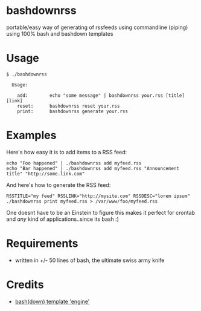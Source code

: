 bashdownrss
===========

portable/easy way of generating of rssfeeds using commandline (piping) using 100% bash and bashdown templates


Usage
=====

    $ ./bashdownrss 
    
      Usage: 

        add:        echo "some message" | bashdownrss your.rss [title] [link]
        reset:      bashdownrss reset your.rss
        print:      bashdownrss generate your.rss

Examples
========

Here's how easy it is to add items to a RSS feed:

    echo "Foo happened" | ./bashdownrss add myfeed.rss
    echo "Bar happened" | ./bashdownrss add myfeed.rss "Announcement title" "http://some.link.com"

And here's how to generate the RSS feed:

    RSSTITLE="my feed" RSSLINK="http://mysite.com" RSSDESC="lorem ipsum"  ./bashdownrss print myfeed.rss > /var/www/foo/myfeed.rss

One doesnt have to be an Einstein to figure this makes it perfect for crontab and *any* kind of applications..since its bash :)

Requirements
============

* written in +/- 50 lines of bash, the ultimate swiss army knife 

Credits
=======

* [bash(down) template 'engine'](https://github.com/coderofsalvation/bashdown)
